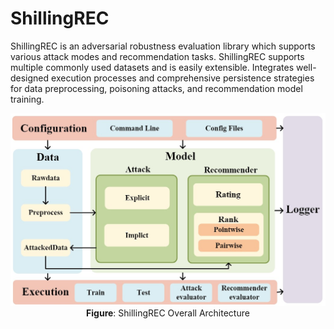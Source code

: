 # ShillingREC

ShillingREC is an adversarial robustness evaluation library which supports various attack modes and recommendation tasks. ShillingREC supports multiple commonly used datasets and is easily extensible. Integrates well-designed execution processes and comprehensive persistence strategies for data preprocessing, poisoning attacks, and recommendation model training.

<p align="center">
  <img src="shillingrec.jpg" alt="ShillingREC architecture" width="600">
  <br>
  <b>Figure</b>: ShillingREC Overall Architecture
</p>